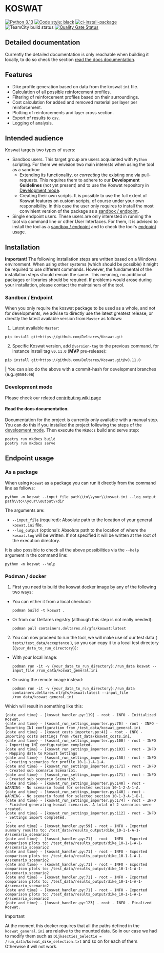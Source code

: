 # KOSWAT
[![Python 3.13](https://img.shields.io/badge/Python-3.13-blue.svg)](https://www.python.org/downloads/release/python-3135/)
[![Code style: black](https://img.shields.io/badge/code%20style-black-000000.svg)](https://github.com/psf/black)
[![ci-install-package](https://github.com/Deltares/Koswat/actions/workflows/ci_installation.yml/badge.svg)](https://github.com/Deltares/Koswat/actions/workflows/ci_installation.yml)
![TeamCity build status](https://dpcbuild.deltares.nl/app/rest/builds/buildType:id:Koswat_ContinuousIntegrationBuild_RunFastTests/statusIcon.svg)
[![Quality Gate Status](https://sonarcloud.io/api/project_badges/measure?project=Deltares_Koswat&metric=alert_status&token=87fdd0648c19800b4b5fc11334461a7fb602bf20)](https://sonarcloud.io/summary/new_code?id=Deltares_Koswat)
<!-- ![GitHub release (latest by date)](https://img.shields.io/github/v/release/Deltares/Koswat)
![GitHub tag (latest by date)](https://img.shields.io/github/v/tag/Deltares/Koswat) -->
<!-- [![Open in GitHub Codespaces](https://github.com/codespaces/badge.svg)](https://codespaces.new/Deltares/Koswat?quickstart=1) -->

## Detailed documentation

Currently the detailed documentation is only reachable when building it locally, to do so check the section [read the docs documentation](#read-the-docs-documentation).

## Features

- Dike profile generation based on data from the koswat `ini` file.
- Calculation of all possible reinforcement profiles.
- Filtering of reinforcement profiles based on their surroundings.
- Cost calculation for added and removed material per layer per reinforcement.
- Plotting of reinforcements and layer cross section.
- Export of results to `csv`.
- Logging of analysis.

## Intended audience
Koswat targets two types of users:
- Sandbox users. This target group are users acquianted with `Python` scripting. For them we envision two main interests when using the tool as a sandbox:
    - Extending its functionality, or _correcting_ the existing one via pull-requests. This requires them to adhere to our __Development Guidelines__ (not yet present) and to use the Koswat repository in [Development mode](#development-mode).
    - Creating their own scripts. It is possible to use the full extent of Koswat features on custom scripts, of course under your own responsibility. In this case the user only requires to install the most convinient version of the package as a [sandbox / endpoint](#sandbox--endpoint).
- Single endpoint users. These users are only interested in running the tool via command line or other User Interfaces. For them, it is advised to install the tool as a [sandbox / endpoint](#sandbox--endpoint) and to check the tool's [endpoint usage](#endpoint-usage).


## Installation

__Important!__ The following installation steps are written based on a Windows environment. When using other systems (which should be possible) it might be required to use different commands. However, the fundamental of the installation steps should remain the same. This meaning, no additional packages or libraries should be required. If problems would arose during your installation, please contact the maintainers of the tool.

### Sandbox / Endpoint

When you only require the koswat package to be used as a whole, and not for developments, we advise to directly use the latest greatest release, or directly the latest available version from `Master` as follows:

1. Latest available `Master`:
```console
pip install git+https://github.com/Deltares/Koswat.git
```

2. Specific Koswat version, add `@version-tag` to the previous command, for instance install tag `v0.11.0` (__MVP__ pre-release):
```console
pip install git+https://github.com/Deltares/Koswat.git@v0.11.0
```
| You can also do the above with a commit-hash for development branches (e.g.:`@0504c06`)



### Development mode

Please check our related [contributing wiki page](https://github.com/Deltares/Koswat/wiki/Contributing)

#### Read the docs documentation.

Documentation for the project is currently only available with a manual step. You can do this if you installed the project following the steps of the [development mode](#development-mode). Then execute the `MkDocs` build and serve step:
```console
poetry run mkdocs build
poetry run mkdocs serve
```

## Endpoint usage
 
### As a package
When using `Koswat` as a package you can run it directly from the command line as follows:

```console
python -m koswat --input_file path\\to\\your\\koswat.ini --log_output path\\to\\your\\output\\dir
```
The arguments are:
- `--input_file` (required): Absolute path to the location of your general `koswat.ini` file.
- `--log_output` (optional): Absolute path to the location of where the `koswat.log` will be written. If not specified it will be written at the root of the execution directory.

It is also possible to check all the above possibilities via the `--help` argument in the command line:
```console
python -m koswat --help
```

### Podman / docker

1. First you need to build the koswat docker image by any of the following two ways:

- You can either it from a local checkout:
    ```console
    podman build -t koswat .
    ```

- Or from our Deltares registry (although this step is not really needed):
    ```console
    podman pull containers.deltares.nl/gfs/koswat:latest
    ```

2. You can now proceed to run the tool, we will make use of our test data ( `tests/test_data/acceptance` ), so you can copy it to a local test directory (`{your_data_to_run_directory}`):

- With your local image:
    ```console
    podman run -it -v {your_data_to_run_directory}:/run_data koswat --input_file /run_data/koswat_general.ini
    ```
- Or using the remote image instead:
    ```console
    podman run -it -v {your_data_to_run_directory}:/run_data containers.deltares.nl/gfs/koswat:latest --input_file /run_data/koswat_general.ini
    ```

Which will result in something like this:
```console
{date and time} - [koswat_handler.py:119] - root - INFO - Initialized Koswat.                                                                                             
{date and time} - [koswat_run_settings_importer.py:70] - root - INFO - Importing INI configuration from /test_data/koswat_general.ini                                     
{date and time} - [koswat_costs_importer.py:41] - root - INFO - Importing costs settings from /test_data/koswat_costs.ini.                                                
{date and time} - [koswat_run_settings_importer.py:100] - root - INFO - Importing INI configuration completed.                                                            
{date and time} - [koswat_run_settings_importer.py:103] - root - INFO - Mapping data to Koswat Settings
{date and time} - [koswat_run_settings_importer.py:158] - root - INFO - Creating scenarios for profile 10-1-1-A-1-A.
{date and time} - [koswat_run_settings_importer.py:171] - root - INFO - Created sub scenario Scenario1.
{date and time} - [koswat_run_settings_importer.py:171] - root - INFO - Created sub scenario Scenario2.
{date and time} - [koswat_run_settings_importer.py:140] - root - WARNING - No scenario found for selected section 10-1-2-A-1-A.
{date and time} - [koswat_run_settings_importer.py:140] - root - WARNING - No scenario found for selected section 10-1-3-A-1-B-1.
{date and time} - [koswat_run_settings_importer.py:174] - root - INFO - Finished generating koswat scenarios. A total of 2 scenarios were created.
{date and time} - [koswat_run_settings_importer.py:112] - root - INFO - Settings import completed.
...
{date and time} - [koswat_handler.py:59] - root - INFO - Exported summary results to: /test_data/results_output/dike_10-1-1-A-1-A/scenario_scenario2
{date and time} - [koswat_handler.py:71] - root - INFO - Exported comparison plots to: /test_data/results_output/dike_10-1-1-A-1-A/scenario_scenario2
{date and time} - [koswat_handler.py:71] - root - INFO - Exported comparison plots to: /test_data/results_output/dike_10-1-1-A-1-A/scenario_scenario2
{date and time} - [koswat_handler.py:71] - root - INFO - Exported comparison plots to: /test_data/results_output/dike_10-1-1-A-1-A/scenario_scenario2
{date and time} - [koswat_handler.py:71] - root - INFO - Exported comparison plots to: /test_data/results_output/dike_10-1-1-A-1-A/scenario_scenario2
{date and time} - [koswat_handler.py:71] - root - INFO - Exported comparison plots to: /test_data/results_output/dike_10-1-1-A-1-A/scenario_scenario2
{date and time} - [koswat_handler.py:123] - root - INFO - Finalized Koswat.
```

> [!IMPORTANT]
> At the moment this docker requires that all the paths defined in the `koswat_general.ini` are relative to the mounted data. So in our case we  had to modify them such as `Dijksecties_Selectie = /run_data/koswat_dike_selection.txt` and so on for each of them.
> Otherwise it will not work.
